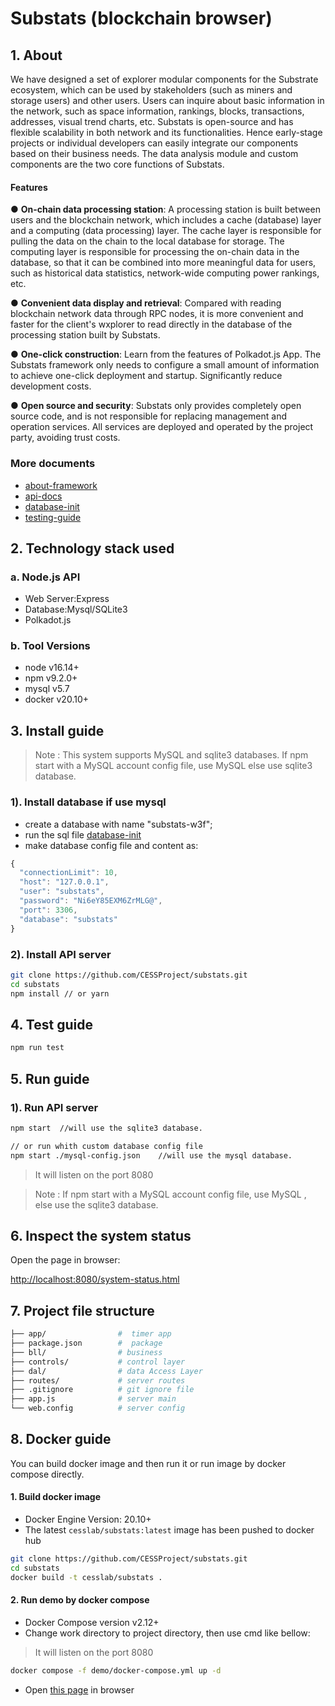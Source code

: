 # Substats (blockchain browser)

## 1. About
We have designed a set of explorer modular components for the Substrate ecosystem, which can be used by stakeholders (such as miners and storage users) and other users. Users can inquire about basic information in the network, such as space information, rankings, blocks, transactions, addresses, visual trend charts, etc. Substats is open-source and has flexible scalability in both network and its functionalities. Hence early-stage projects or individual developers can easily integrate our components based on their business needs. The data analysis module and custom components are the two core functions of Substats.

#### **Features**

● **On-chain data processing station**: A processing station is built between users and the blockchain network, which includes a cache (database) layer and a computing (data processing) layer. The cache layer is responsible for pulling the data on the chain to the local database for storage. The computing layer is responsible for processing the on-chain data in the database, so that it can be combined into more meaningful data for users, such as historical data statistics, network-wide computing power rankings, etc.

● **Convenient data display and retrieval**: Compared with reading blockchain network data through RPC nodes, it is more convenient and faster for the client's wxplorer to read directly in the database of the processing station built by Substats.

● **One-click construction**: Learn from the features of Polkadot.js App. The Substats framework only needs to configure a small amount of information to achieve one-click deployment and startup. Significantly reduce development costs.

● **Open source and security**: Substats only provides completely open source code, and is not responsible for replacing management and operation services. All services are deployed and operated by the project party, avoiding trust costs.

### More documents

- [about-framework](./documents/about-framework.md)
- [api-docs](./documents/api-docs.md)
- [database-init](./documents/database-init.sql)
- [testing-guide](./documents/testing-guide.md)




## 2. Technology stack used

### a. Node.js API

- Web Server:Express
- Database:Mysql/SQLite3
- Polkadot.js

### b. Tool Versions

- node         v16.14+
- npm          v9.2.0+
- mysql        v5.7
- docker       v20.10+

## 3. Install guide

> Note : This system supports MySQL and sqlite3 databases. If npm start with a MySQL account config file, use MySQL else use sqlite3 database.

### 1). Install database if use mysql
- create a database with name "substats-w3f";
- run the sql file [database-init](./documents/database-init.sql)
- make database config file and content as:
```javascript
{
  "connectionLimit": 10,
  "host": "127.0.0.1",
  "user": "substats",
  "password": "Ni6eY85EXM6ZrMLG@",
  "port": 3306,
  "database": "substats"
}
```

### 2). Install API server

```bash
git clone https://github.com/CESSProject/substats.git
cd substats
npm install // or yarn
```


## 4. Test guide

```bash
npm run test
```

## 5. Run guide

### 1). Run API server

```bash
npm start  //will use the sqlite3 database.

// or run whith custom database config file
npm start ./mysql-config.json    //will use the mysql database.
```

> It will listen on the port 8080

> Note : If npm start with a MySQL account config file, use MySQL , else use the sqlite3 database.


## 6. Inspect the system status
Open the page in browser: 

[http://localhost:8080/system-status.html]([http://localhost:8080/system-status.html])


## 7. Project file structure

```bash
├── app/                #  timer app
├── package.json        #  package
├── bll/                # business
├── controls/           # control layer
├── dal/                # data Access Layer
├── routes/             # server routes
├── .gitignore          # git ignore file
├── app.js              # server main
└── web.config          # server config
```
## 8. Docker guide

You can build docker image and then run it or run image by docker compose directly.

#### 1. Build docker image
* Docker Engine Version: 20.10+
* The latest `cesslab/substats:latest` image has been pushed to docker hub
```bash
git clone https://github.com/CESSProject/substats.git
cd substats
docker build -t cesslab/substats .
```
#### 2. Run demo by docker compose
* Docker Compose version v2.12+
* Change work directory to project directory, then use cmd like bellow:

> It will listen on the port 8080

```bash
docker compose -f demo/docker-compose.yml up -d
```
* Open [this page](http://localhost:8080/system-status.html) in browser
